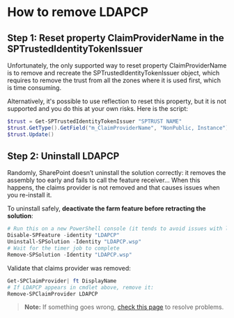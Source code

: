 # How to remove LDAPCP

## Step 1: Reset property ClaimProviderName in the SPTrustedIdentityTokenIssuer

Unfortunately, the only supported way to reset property ClaimProviderName is to remove and recreate the SPTrustedIdentityTokenIssuer object, which requires to remove the trust from all the zones where it is used first, which is time consuming.

Alternatively, it's possible to use reflection to reset this property, but it is not supported and you do this at your own risks. Here is the script:

```powershell
$trust = Get-SPTrustedIdentityTokenIssuer "SPTRUST NAME"
$trust.GetType().GetField("m_ClaimProviderName", "NonPublic, Instance").SetValue($trust, $null)
$trust.Update()
```

## Step 2: Uninstall LDAPCP

Randomly, SharePoint doesn’t uninstall the solution correctly: it removes the assembly too early and fails to call the feature receiver... When this happens, the claims provider is not removed and that causes issues when you re-install it.

To uninstall safely, **deactivate the farm feature before retracting the solution**:

```powershell
# Run this on a new PowerShell console (it tends to avoid issues with local cache of persisted objects, that could cause errors on such operations)
Disable-SPFeature -identity "LDAPCP"
Uninstall-SPSolution -Identity "LDAPCP.wsp"
# Wait for the timer job to complete
Remove-SPSolution -Identity "LDAPCP.wsp"
```

Validate that claims provider was removed:

```powershell
Get-SPClaimProvider| ft DisplayName
# If LDAPCP appears in cmdlet above, remove it:
Remove-SPClaimProvider LDAPCP
```

> **Note:** If something goes wrong, [check this page](Fix-setup-issues.html) to resolve problems.
